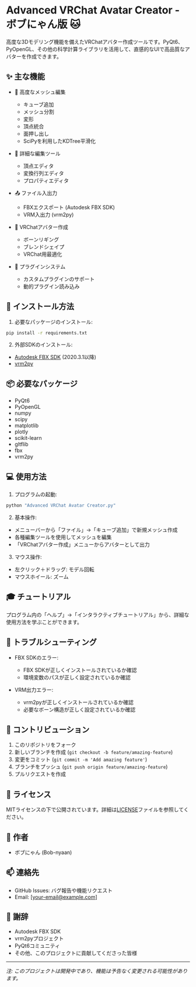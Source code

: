 # Advanced VRChat Avatar Creator - ボブにゃん版 🐱

高度な3Dモデリング機能を備えたVRChatアバター作成ツールです。PyQt6、PyOpenGL、その他の科学計算ライブラリを活用して、直感的なUIで高品質なアバターを作成できます。

## ✨ 主な機能

- 🎨 高度なメッシュ編集
  - キューブ追加
  - メッシュ分割
  - 変形
  - 頂点統合
  - 面押し出し
  - SciPyを利用したKDTree平滑化

- 🔧 詳細な編集ツール
  - 頂点エディタ
  - 変換行列エディタ
  - プロパティエディタ

- 📤 ファイル入出力
  - FBXエクスポート (Autodesk FBX SDK)
  - VRM入出力 (vrm2py)

- 🤖 VRChatアバター作成
  - ボーンリギング
  - ブレンドシェイプ
  - VRChat用最適化

- 🔌 プラグインシステム
  - カスタムプラグインのサポート
  - 動的プラグイン読み込み

## 🚀 インストール方法

1. 必要なパッケージのインストール:
```bash
pip install -r requirements.txt
```

2. 外部SDKのインストール:
- [Autodesk FBX SDK](https://www.autodesk.com/developer-network/platform-technologies/fbx-sdk-2020-3-1) (2020.3.1以降)
- [vrm2py](https://github.com/vrm-py/vrm2py)

## 📦 必要なパッケージ

- PyQt6
- PyOpenGL
- numpy
- scipy
- matplotlib
- plotly
- scikit-learn
- gltflib
- fbx
- vrm2py

## 💻 使用方法

1. プログラムの起動:
```bash
python "Advanced VRChat Avatar Creator.py"
```

2. 基本操作:
- メニューバーから「ファイル」→「キューブ追加」で新規メッシュ作成
- 各種編集ツールを使用してメッシュを編集
- 「VRChatアバター作成」メニューからアバターとして出力

3. マウス操作:
- 左クリック＋ドラッグ: モデル回転
- マウスホイール: ズーム

## 🎓 チュートリアル

プログラム内の「ヘルプ」→「インタラクティブチュートリアル」から、詳細な使用方法を学ぶことができます。

## 🔧 トラブルシューティング

- FBX SDKのエラー:
  - FBX SDKが正しくインストールされているか確認
  - 環境変数のパスが正しく設定されているか確認

- VRM出力エラー:
  - vrm2pyが正しくインストールされているか確認
  - 必要なボーン構造が正しく設定されているか確認

## 🤝 コントリビューション

1. このリポジトリをフォーク
2. 新しいブランチを作成 (`git checkout -b feature/amazing-feature`)
3. 変更をコミット (`git commit -m 'Add amazing feature'`)
4. ブランチをプッシュ (`git push origin feature/amazing-feature`)
5. プルリクエストを作成

## 📝 ライセンス

MITライセンスの下で公開されています。詳細は[LICENSE](LICENSE)ファイルを参照してください。

## 👥 作者

- ボブにゃん (Bob-nyaan)

## 📫 連絡先

- GitHub Issues: バグ報告や機能リクエスト
- Email: [your-email@example.com]

## 🌟 謝辞

- Autodesk FBX SDK
- vrm2pyプロジェクト
- PyQt6コミュニティ
- その他、このプロジェクトに貢献してくださった皆様

---
*注: このプロジェクトは開発中であり、機能は予告なく変更される可能性があります。* 